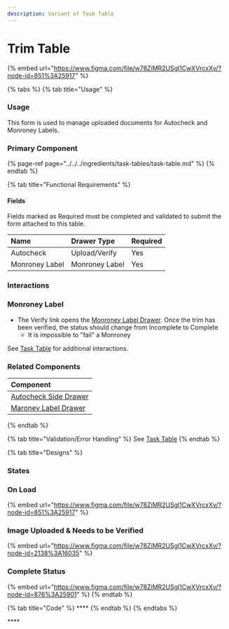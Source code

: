 ```yaml
---
description: Variant of Task Table
---
```


# Trim Table

{% embed url="https://www.figma.com/file/w78ZiMR2USgl1CwXVrcxXv/?node-id=851%3A25917" %}

{% tabs %}
{% tab title="Usage" %}
### Usage

This form is used to manage uploaded documents for Autocheck and Monroney Labels. 

### Primary Component

{% page-ref page="../../../ingredients/task-tables/task-table.md" %}
{% endtab %}

{% tab title="Functional Requirements" %}
#### Fields

Fields marked as Required must be completed and validated to submit the form attached to this table.

| Name | Drawer Type |  Required |
| :--- | :--- | :--- |
| Autocheck | Upload/Verify | Yes |
| Monroney Label | Monroney Label | Yes |

### Interactions

### Monroney Label

* The Verify link opens the [Monroney Label Drawer](../../drawer/drawer-trim.md). Once the trim has been verified, the status should change from Incomplete to Complete
  * It is impossible to "fail" a Monroney

See [Task Table](../../../ingredients/task-tables/task-table.md) for additional interactions.

### Related Components

| Component |
| :--- |
| [Autocheck Side Drawer](../../../ingredients/drawer/verification.md) |
| [Maroney Label Drawer](../../drawer/drawer-trim.md) |
{% endtab %}

{% tab title="Validation/Error Handling" %}
See [Task Table](../../../ingredients/task-tables/task-table.md)
{% endtab %}

{% tab title="Designs" %}
### **States**

### **On Load**

{% embed url="https://www.figma.com/file/w78ZiMR2USgl1CwXVrcxXv/?node-id=851%3A25917" %}

### **Image Uploaded & Needs to be Verified**

{% embed url="https://www.figma.com/file/w78ZiMR2USgl1CwXVrcxXv/?node-id=2138%3A16035" %}

### Complete Status

{% embed url="https://www.figma.com/file/w78ZiMR2USgl1CwXVrcxXv/?node-id=876%3A25901" %}
{% endtab %}

{% tab title="Code" %}
\*\*\*\*
{% endtab %}
{% endtabs %}





\*\*\*\*




